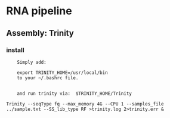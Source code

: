 # RNA pipeline

## Assembly: Trinity
### install
```
	Simply add:

	export TRINITY_HOME=/usr/local/bin
	to your ~/.bashrc file.


	and run trinity via:  $TRINITY_HOME/Trinity
```

```
Trinity --seqType fq --max_memory 4G --CPU 1 --samples_file ../sample.txt --SS_lib_type RF >trinity.log 2>trinity.err &
```